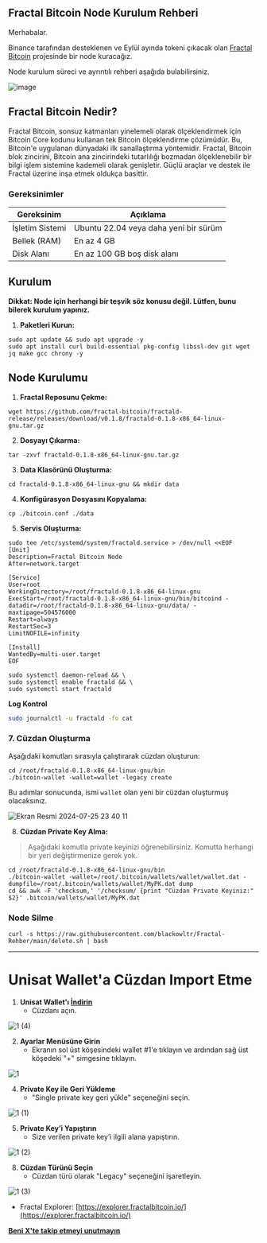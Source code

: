 ## Fractal Bitcoin Node Kurulum Rehberi

Merhabalar.

Binance tarafından desteklenen ve Eylül ayında tokeni çıkacak olan [Fractal Bitcoin](https://www.fractalbitcoin.io/) projesinde bir node kuracağız. 

Node kurulum süreci ve ayrıntılı rehberi aşağıda bulabilirsiniz.

![image](https://github.com/user-attachments/assets/7e9c98e5-d1e9-4a4f-a59f-4997a0e86d8e)

## Fractal Bitcoin Nedir?

Fractal Bitcoin, sonsuz katmanları yinelemeli olarak ölçeklendirmek için Bitcoin Core kodunu kullanan tek Bitcoin ölçeklendirme çözümüdür. Bu, Bitcoin'e uygulanan dünyadaki ilk sanallaştırma yöntemidir. Fractal, Bitcoin blok zincirini, Bitcoin ana zincirindeki tutarlılığı bozmadan ölçeklenebilir bir bilgi işlem sistemine kademeli olarak genişletir. Güçlü araçlar ve destek ile Fractal üzerine inşa etmek oldukça basittir.

### Gereksinimler

| Gereksinim                   | Açıklama                            |
|------------------------------|-------------------------------------|
| İşletim Sistemi              | Ubuntu 22.04 veya daha yeni bir sürüm |
| Bellek (RAM)                 | En az 4 GB                          |
| Disk Alanı                   | En az 100 GB boş disk alanı         |

## Kurulum

**Dikkat: Node için herhangi bir teşvik söz konusu değil. Lütfen, bunu bilerek kurulum yapınız.**

1. **Paketleri Kurun:**

```shell
sudo apt update && sudo apt upgrade -y
sudo apt install curl build-essential pkg-config libssl-dev git wget jq make gcc chrony -y
```

## Node Kurulumu

1. **Fractal Reposunu Çekme:**

```shell
wget https://github.com/fractal-bitcoin/fractald-release/releases/download/v0.1.8/fractald-0.1.8-x86_64-linux-gnu.tar.gz
```

2. **Dosyayı Çıkarma:**

```shell
tar -zxvf fractald-0.1.8-x86_64-linux-gnu.tar.gz
```

3. **Data Klasörünü Oluşturma:**

```shell
cd fractald-0.1.8-x86_64-linux-gnu && mkdir data
```

4. **Konfigürasyon Dosyasını Kopyalama:**

```shell
cp ./bitcoin.conf ./data
```

5. **Servis Oluşturma:**

```shell
sudo tee /etc/systemd/system/fractald.service > /dev/null <<EOF
[Unit]
Description=Fractal Bitcoin Node
After=network.target

[Service]
User=root
WorkingDirectory=/root/fractald-0.1.8-x86_64-linux-gnu
ExecStart=/root/fractald-0.1.8-x86_64-linux-gnu/bin/bitcoind -datadir=/root/fractald-0.1.8-x86_64-linux-gnu/data/ -maxtipage=504576000
Restart=always
RestartSec=3
LimitNOFILE=infinity

[Install]
WantedBy=multi-user.target
EOF
```

```shell
sudo systemctl daemon-reload && \
sudo systemctl enable fractald && \
sudo systemctl start fractald
```

**Log Kontrol**

```bash
sudo journalctl -u fractald -fo cat
```

### 7. Cüzdan Oluşturma

Aşağıdaki komutları sırasıyla çalıştırarak cüzdan oluşturun:

```shell
cd /root/fractald-0.1.8-x86_64-linux-gnu/bin
./bitcoin-wallet -wallet=wallet -legacy create
```
Bu adımlar sonucunda, ismi `wallet` olan yeni bir cüzdan oluşturmuş olacaksınız.

![Ekran Resmi 2024-07-25 23 40 11](https://github.com/user-attachments/assets/347d7ae9-5de4-42de-a0cc-9c7b7edef409)

8. **Cüzdan Private Key Alma:**
> Aşağıdaki komutla private keyinizi öğrenebilirsiniz. Komutta herhangi bir yeri değiştirmenize gerek yok.
```shell
cd /root/fractald-0.1.8-x86_64-linux-gnu/bin
./bitcoin-wallet -wallet=/root/.bitcoin/wallets/wallet/wallet.dat -dumpfile=/root/.bitcoin/wallets/wallet/MyPK.dat dump
cd && awk -F 'checksum,' '/checksum/ {print "Cüzdan Private Keyiniz:" $2}' .bitcoin/wallets/wallet/MyPK.dat
```

### Node Silme
```shell
curl -s https://raw.githubusercontent.com/blackowltr/Fractal-Rehber/main/delete.sh | bash
```
---------

# Unisat Wallet'a Cüzdan Import Etme

1. **Unisat Wallet'ı [İndirin](https://chromewebstore.google.com/detail/unisat-wallet/ppbibelpcjmhbdihakflkdcoccbgbkpo?pli=1)**
   - Cüzdanı açın.

![1  (4)](https://github.com/user-attachments/assets/a5cb92dc-417b-4868-bcbb-68e24e3dd354)

2. **Ayarlar Menüsüne Girin**
   - Ekranın sol üst köşesindeki wallet #1'e tıklayın ve ardından sağ üst köşedeki "+" simgesine tıklayın.

![1](https://github.com/user-attachments/assets/116dedbd-a1f8-44cf-b7dd-828d6efe4207)

4. **Private Key ile Geri Yükleme**
   - "Single private key geri yükle" seçeneğini seçin.

![1  (1)](https://github.com/user-attachments/assets/ada6a10e-0c6b-4007-8acf-18376100e426)

5. **Private Key’i Yapıştırın**
   - Size verilen private key’i ilgili alana yapıştırın.

![1  (2)](https://github.com/user-attachments/assets/1e61209c-1128-4bd6-a87e-f8ed96924fc6)

8. **Cüzdan Türünü Seçin**
   - Cüzdan türü olarak "Legacy" seçeneğini işaretleyin.

![1  (3)](https://github.com/user-attachments/assets/09497321-4475-4831-8ff6-d786d0fe295d)

* Fractal Explorer: [https://explorer.fractalbitcoin.io/](https://explorer.fractalbitcoin.io/)

**[Beni X'te takip etmeyi unutmayın](https://x.com/brsbtc)**
